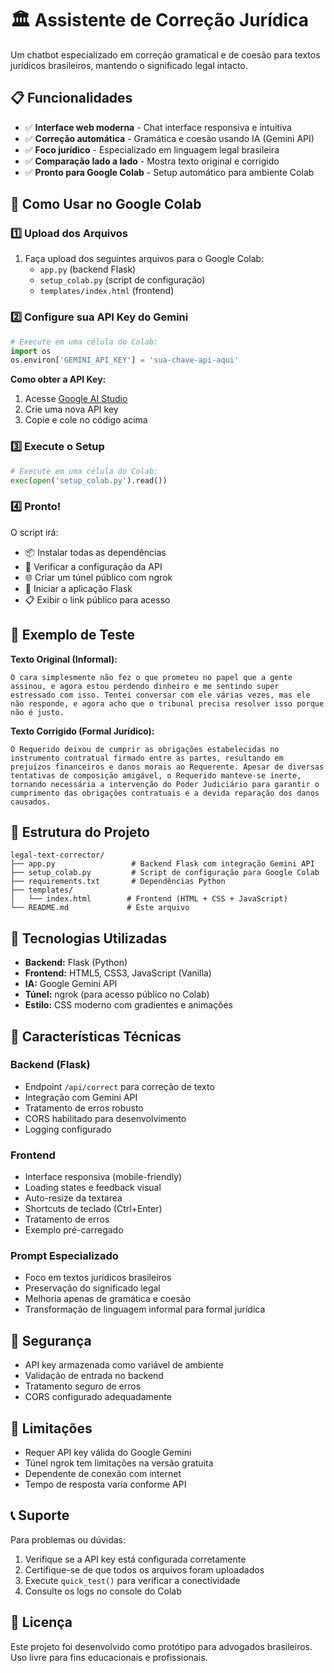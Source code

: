 # 🏛️ Assistente de Correção Jurídica

Um chatbot especializado em correção gramatical e de coesão para textos jurídicos brasileiros, mantendo o significado legal intacto.

## 📋 Funcionalidades

- ✅ **Interface web moderna** - Chat interface responsiva e intuitiva
- ✅ **Correção automática** - Gramática e coesão usando IA (Gemini API)
- ✅ **Foco jurídico** - Especializado em linguagem legal brasileira
- ✅ **Comparação lado a lado** - Mostra texto original e corrigido
- ✅ **Pronto para Google Colab** - Setup automático para ambiente Colab

## 🚀 Como Usar no Google Colab

### 1️⃣ Upload dos Arquivos
1. Faça upload dos seguintes arquivos para o Google Colab:
   - `app.py` (backend Flask)
   - `setup_colab.py` (script de configuração)
   - `templates/index.html` (frontend)

### 2️⃣ Configure sua API Key do Gemini
```python
# Execute em uma célula do Colab:
import os
os.environ['GEMINI_API_KEY'] = 'sua-chave-api-aqui'
```

**Como obter a API Key:**
1. Acesse [Google AI Studio](https://makersuite.google.com/app/apikey)
2. Crie uma nova API key
3. Copie e cole no código acima

### 3️⃣ Execute o Setup
```python
# Execute em uma célula do Colab:
exec(open('setup_colab.py').read())
```

### 4️⃣ Pronto! 
O script irá:
- 📦 Instalar todas as dependências
- 🔑 Verificar a configuração da API
- 🌐 Criar um túnel público com ngrok
- 🚀 Iniciar a aplicação Flask
- 📋 Exibir o link público para acesso

## 🧪 Exemplo de Teste

**Texto Original (Informal):**
```
O cara simplesmente não fez o que prometeu no papel que a gente assinou, e agora estou perdendo dinheiro e me sentindo super estressado com isso. Tentei conversar com ele várias vezes, mas ele não responde, e agora acho que o tribunal precisa resolver isso porque não é justo.
```

**Texto Corrigido (Formal Jurídico):**
```
O Requerido deixou de cumprir as obrigações estabelecidas no instrumento contratual firmado entre as partes, resultando em prejuízos financeiros e danos morais ao Requerente. Apesar de diversas tentativas de composição amigável, o Requerido manteve-se inerte, tornando necessária a intervenção do Poder Judiciário para garantir o cumprimento das obrigações contratuais e a devida reparação dos danos causados.
```

## 📁 Estrutura do Projeto

```
legal-text-corrector/
├── app.py                 # Backend Flask com integração Gemini API
├── setup_colab.py         # Script de configuração para Google Colab
├── requirements.txt       # Dependências Python
├── templates/
│   └── index.html        # Frontend (HTML + CSS + JavaScript)
└── README.md             # Este arquivo
```

## 🔧 Tecnologias Utilizadas

- **Backend:** Flask (Python)
- **Frontend:** HTML5, CSS3, JavaScript (Vanilla)
- **IA:** Google Gemini API
- **Túnel:** ngrok (para acesso público no Colab)
- **Estilo:** CSS moderno com gradientes e animações

## 🎯 Características Técnicas

### Backend (Flask)
- Endpoint `/api/correct` para correção de texto
- Integração com Gemini API
- Tratamento de erros robusto
- CORS habilitado para desenvolvimento
- Logging configurado

### Frontend
- Interface responsiva (mobile-friendly)
- Loading states e feedback visual
- Auto-resize da textarea
- Shortcuts de teclado (Ctrl+Enter)
- Tratamento de erros
- Exemplo pré-carregado

### Prompt Especializado
- Foco em textos jurídicos brasileiros
- Preservação do significado legal
- Melhoria apenas de gramática e coesão
- Transformação de linguagem informal para formal jurídica

## 🔐 Segurança

- API key armazenada como variável de ambiente
- Validação de entrada no backend
- Tratamento seguro de erros
- CORS configurado adequadamente

## 🚨 Limitações

- Requer API key válida do Google Gemini
- Túnel ngrok tem limitações na versão gratuita
- Dependente de conexão com internet
- Tempo de resposta varia conforme API

## 📞 Suporte

Para problemas ou dúvidas:
1. Verifique se a API key está configurada corretamente
2. Certifique-se de que todos os arquivos foram uploadados
3. Execute `quick_test()` para verificar a conectividade
4. Consulte os logs no console do Colab

## 📜 Licença

Este projeto foi desenvolvido como protótipo para advogados brasileiros. Uso livre para fins educacionais e profissionais.